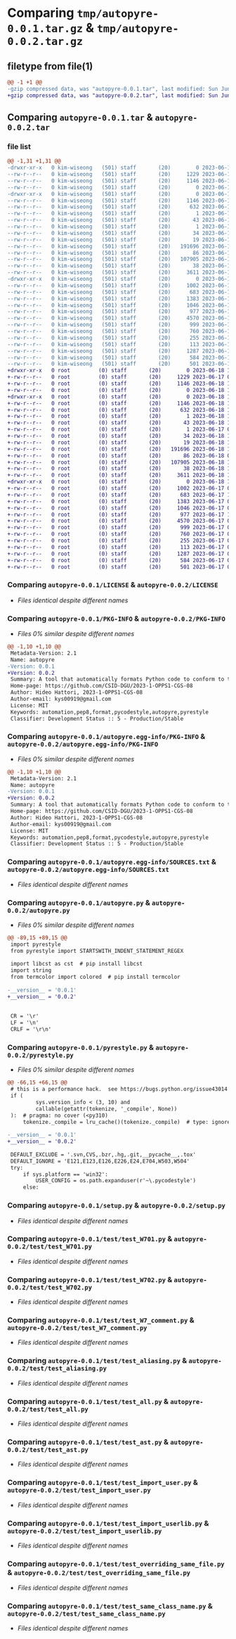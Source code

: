 # Comparing `tmp/autopyre-0.0.1.tar.gz` & `tmp/autopyre-0.0.2.tar.gz`

## filetype from file(1)

```diff
@@ -1 +1 @@
-gzip compressed data, was "autopyre-0.0.1.tar", last modified: Sun Jun 18 10:12:32 2023, max compression
+gzip compressed data, was "autopyre-0.0.2.tar", last modified: Sun Jun 18 10:20:58 2023, max compression
```

## Comparing `autopyre-0.0.1.tar` & `autopyre-0.0.2.tar`

### file list

```diff
@@ -1,31 +1,31 @@
-drwxr-xr-x   0 kim-wiseong   (501) staff       (20)        0 2023-06-18 10:12:32.723572 autopyre-0.0.1/
--rw-r--r--   0 kim-wiseong   (501) staff       (20)     1229 2023-06-17 05:07:33.000000 autopyre-0.0.1/LICENSE
--rw-r--r--   0 kim-wiseong   (501) staff       (20)     1146 2023-06-18 10:12:32.722928 autopyre-0.0.1/PKG-INFO
--rw-r--r--   0 kim-wiseong   (501) staff       (20)        0 2023-06-18 10:12:27.000000 autopyre-0.0.1/README.rst
-drwxr-xr-x   0 kim-wiseong   (501) staff       (20)        0 2023-06-18 10:12:32.704334 autopyre-0.0.1/autopyre.egg-info/
--rw-r--r--   0 kim-wiseong   (501) staff       (20)     1146 2023-06-18 10:12:32.000000 autopyre-0.0.1/autopyre.egg-info/PKG-INFO
--rw-r--r--   0 kim-wiseong   (501) staff       (20)      632 2023-06-18 10:12:32.000000 autopyre-0.0.1/autopyre.egg-info/SOURCES.txt
--rw-r--r--   0 kim-wiseong   (501) staff       (20)        1 2023-06-18 10:12:32.000000 autopyre-0.0.1/autopyre.egg-info/dependency_links.txt
--rw-r--r--   0 kim-wiseong   (501) staff       (20)       43 2023-06-18 10:12:32.000000 autopyre-0.0.1/autopyre.egg-info/entry_points.txt
--rw-r--r--   0 kim-wiseong   (501) staff       (20)        1 2023-06-17 06:09:36.000000 autopyre-0.0.1/autopyre.egg-info/not-zip-safe
--rw-r--r--   0 kim-wiseong   (501) staff       (20)       34 2023-06-18 10:12:32.000000 autopyre-0.0.1/autopyre.egg-info/requires.txt
--rw-r--r--   0 kim-wiseong   (501) staff       (20)       19 2023-06-18 10:12:32.000000 autopyre-0.0.1/autopyre.egg-info/top_level.txt
--rw-r--r--   0 kim-wiseong   (501) staff       (20)   191696 2023-06-18 07:25:16.000000 autopyre-0.0.1/autopyre.py
--rw-r--r--   0 kim-wiseong   (501) staff       (20)       86 2023-06-18 08:17:48.000000 autopyre-0.0.1/pyproject.toml
--rw-r--r--   0 kim-wiseong   (501) staff       (20)   107905 2023-06-18 09:11:28.000000 autopyre-0.0.1/pyrestyle.py
--rw-r--r--   0 kim-wiseong   (501) staff       (20)       38 2023-06-18 10:12:32.723722 autopyre-0.0.1/setup.cfg
--rw-r--r--   0 kim-wiseong   (501) staff       (20)     3611 2023-06-18 10:03:42.000000 autopyre-0.0.1/setup.py
-drwxr-xr-x   0 kim-wiseong   (501) staff       (20)        0 2023-06-18 10:12:32.721666 autopyre-0.0.1/test/
--rw-r--r--   0 kim-wiseong   (501) staff       (20)     1002 2023-06-17 05:37:52.000000 autopyre-0.0.1/test/test_W701.py
--rw-r--r--   0 kim-wiseong   (501) staff       (20)      683 2023-06-17 12:18:53.000000 autopyre-0.0.1/test/test_W702.py
--rw-r--r--   0 kim-wiseong   (501) staff       (20)     1383 2023-06-17 05:37:52.000000 autopyre-0.0.1/test/test_W7_comment.py
--rw-r--r--   0 kim-wiseong   (501) staff       (20)     1046 2023-06-17 05:37:52.000000 autopyre-0.0.1/test/test_aliasing.py
--rw-r--r--   0 kim-wiseong   (501) staff       (20)      977 2023-06-17 11:33:16.000000 autopyre-0.0.1/test/test_all.py
--rw-r--r--   0 kim-wiseong   (501) staff       (20)     4570 2023-06-17 05:37:52.000000 autopyre-0.0.1/test/test_ast.py
--rw-r--r--   0 kim-wiseong   (501) staff       (20)      999 2023-06-17 08:05:17.000000 autopyre-0.0.1/test/test_import_user.py
--rw-r--r--   0 kim-wiseong   (501) staff       (20)      760 2023-06-17 08:15:01.000000 autopyre-0.0.1/test/test_import_userlib.py
--rw-r--r--   0 kim-wiseong   (501) staff       (20)      255 2023-06-17 05:37:52.000000 autopyre-0.0.1/test/test_overriding_other_file.py
--rw-r--r--   0 kim-wiseong   (501) staff       (20)      113 2023-06-17 05:37:52.000000 autopyre-0.0.1/test/test_overriding_other_file_super.py
--rw-r--r--   0 kim-wiseong   (501) staff       (20)     1287 2023-06-17 05:37:52.000000 autopyre-0.0.1/test/test_overriding_same_file.py
--rw-r--r--   0 kim-wiseong   (501) staff       (20)      584 2023-06-17 05:37:52.000000 autopyre-0.0.1/test/test_same_class_name.py
--rw-r--r--   0 kim-wiseong   (501) staff       (20)      501 2023-06-17 05:37:52.000000 autopyre-0.0.1/test/test_same_function_name.py
+drwxr-xr-x   0 root         (0) staff       (20)        0 2023-06-18 10:20:58.410599 autopyre-0.0.2/
+-rw-r--r--   0 root         (0) staff       (20)     1229 2023-06-17 05:07:33.000000 autopyre-0.0.2/LICENSE
+-rw-r--r--   0 root         (0) staff       (20)     1146 2023-06-18 10:20:58.410086 autopyre-0.0.2/PKG-INFO
+-rw-r--r--   0 root         (0) staff       (20)        0 2023-06-18 10:12:27.000000 autopyre-0.0.2/README.rst
+drwxr-xr-x   0 root         (0) staff       (20)        0 2023-06-18 10:20:58.392303 autopyre-0.0.2/autopyre.egg-info/
+-rw-r--r--   0 root         (0) staff       (20)     1146 2023-06-18 10:20:58.000000 autopyre-0.0.2/autopyre.egg-info/PKG-INFO
+-rw-r--r--   0 root         (0) staff       (20)      632 2023-06-18 10:20:58.000000 autopyre-0.0.2/autopyre.egg-info/SOURCES.txt
+-rw-r--r--   0 root         (0) staff       (20)        1 2023-06-18 10:20:58.000000 autopyre-0.0.2/autopyre.egg-info/dependency_links.txt
+-rw-r--r--   0 root         (0) staff       (20)       43 2023-06-18 10:20:58.000000 autopyre-0.0.2/autopyre.egg-info/entry_points.txt
+-rw-r--r--   0 root         (0) staff       (20)        1 2023-06-17 06:09:36.000000 autopyre-0.0.2/autopyre.egg-info/not-zip-safe
+-rw-r--r--   0 root         (0) staff       (20)       34 2023-06-18 10:20:58.000000 autopyre-0.0.2/autopyre.egg-info/requires.txt
+-rw-r--r--   0 root         (0) staff       (20)       19 2023-06-18 10:20:58.000000 autopyre-0.0.2/autopyre.egg-info/top_level.txt
+-rw-r--r--   0 root         (0) staff       (20)   191696 2023-06-18 10:16:48.000000 autopyre-0.0.2/autopyre.py
+-rw-r--r--   0 root         (0) staff       (20)       86 2023-06-18 08:17:48.000000 autopyre-0.0.2/pyproject.toml
+-rw-r--r--   0 root         (0) staff       (20)   107905 2023-06-18 10:16:39.000000 autopyre-0.0.2/pyrestyle.py
+-rw-r--r--   0 root         (0) staff       (20)       38 2023-06-18 10:20:58.410759 autopyre-0.0.2/setup.cfg
+-rw-r--r--   0 root         (0) staff       (20)     3611 2023-06-18 10:03:42.000000 autopyre-0.0.2/setup.py
+drwxr-xr-x   0 root         (0) staff       (20)        0 2023-06-18 10:20:58.409232 autopyre-0.0.2/test/
+-rw-r--r--   0 root         (0) staff       (20)     1002 2023-06-17 05:37:52.000000 autopyre-0.0.2/test/test_W701.py
+-rw-r--r--   0 root         (0) staff       (20)      683 2023-06-17 12:18:53.000000 autopyre-0.0.2/test/test_W702.py
+-rw-r--r--   0 root         (0) staff       (20)     1383 2023-06-17 05:37:52.000000 autopyre-0.0.2/test/test_W7_comment.py
+-rw-r--r--   0 root         (0) staff       (20)     1046 2023-06-17 05:37:52.000000 autopyre-0.0.2/test/test_aliasing.py
+-rw-r--r--   0 root         (0) staff       (20)      977 2023-06-17 11:33:16.000000 autopyre-0.0.2/test/test_all.py
+-rw-r--r--   0 root         (0) staff       (20)     4570 2023-06-17 05:37:52.000000 autopyre-0.0.2/test/test_ast.py
+-rw-r--r--   0 root         (0) staff       (20)      999 2023-06-17 08:05:17.000000 autopyre-0.0.2/test/test_import_user.py
+-rw-r--r--   0 root         (0) staff       (20)      760 2023-06-17 08:15:01.000000 autopyre-0.0.2/test/test_import_userlib.py
+-rw-r--r--   0 root         (0) staff       (20)      255 2023-06-17 05:37:52.000000 autopyre-0.0.2/test/test_overriding_other_file.py
+-rw-r--r--   0 root         (0) staff       (20)      113 2023-06-17 05:37:52.000000 autopyre-0.0.2/test/test_overriding_other_file_super.py
+-rw-r--r--   0 root         (0) staff       (20)     1287 2023-06-17 05:37:52.000000 autopyre-0.0.2/test/test_overriding_same_file.py
+-rw-r--r--   0 root         (0) staff       (20)      584 2023-06-17 05:37:52.000000 autopyre-0.0.2/test/test_same_class_name.py
+-rw-r--r--   0 root         (0) staff       (20)      501 2023-06-17 05:37:52.000000 autopyre-0.0.2/test/test_same_function_name.py
```

### Comparing `autopyre-0.0.1/LICENSE` & `autopyre-0.0.2/LICENSE`

 * *Files identical despite different names*

### Comparing `autopyre-0.0.1/PKG-INFO` & `autopyre-0.0.2/PKG-INFO`

 * *Files 0% similar despite different names*

```diff
@@ -1,10 +1,10 @@
 Metadata-Version: 2.1
 Name: autopyre
-Version: 0.0.1
+Version: 0.0.2
 Summary: A tool that automatically formats Python code to conform to the PEP 8 style guide and This project based on autopep8
 Home-page: https://github.com/CSID-DGU/2023-1-OPPS1-CGS-08
 Author: Hideo Hattori, 2023-1-OPPS1-CGS-08
 Author-email: kys00919@gmail.com
 License: MIT
 Keywords: automation,pep8,format,pycodestyle,autopyre,pyrestyle
 Classifier: Development Status :: 5 - Production/Stable
```

### Comparing `autopyre-0.0.1/autopyre.egg-info/PKG-INFO` & `autopyre-0.0.2/autopyre.egg-info/PKG-INFO`

 * *Files 0% similar despite different names*

```diff
@@ -1,10 +1,10 @@
 Metadata-Version: 2.1
 Name: autopyre
-Version: 0.0.1
+Version: 0.0.2
 Summary: A tool that automatically formats Python code to conform to the PEP 8 style guide and This project based on autopep8
 Home-page: https://github.com/CSID-DGU/2023-1-OPPS1-CGS-08
 Author: Hideo Hattori, 2023-1-OPPS1-CGS-08
 Author-email: kys00919@gmail.com
 License: MIT
 Keywords: automation,pep8,format,pycodestyle,autopyre,pyrestyle
 Classifier: Development Status :: 5 - Production/Stable
```

### Comparing `autopyre-0.0.1/autopyre.egg-info/SOURCES.txt` & `autopyre-0.0.2/autopyre.egg-info/SOURCES.txt`

 * *Files identical despite different names*

### Comparing `autopyre-0.0.1/autopyre.py` & `autopyre-0.0.2/autopyre.py`

 * *Files 0% similar despite different names*

```diff
@@ -89,15 +89,15 @@
 import pyrestyle
 from pyrestyle import STARTSWITH_INDENT_STATEMENT_REGEX
 
 import libcst as cst  # pip install libcst
 import string
 from termcolor import colored  # pip install termcolor
 
-__version__ = '0.0.1'
+__version__ = '0.0.2'
 
 
 CR = '\r'
 LF = '\n'
 CRLF = '\r\n'
```

### Comparing `autopyre-0.0.1/pyrestyle.py` & `autopyre-0.0.2/pyrestyle.py`

 * *Files 0% similar despite different names*

```diff
@@ -66,15 +66,15 @@
 # this is a performance hack.  see https://bugs.python.org/issue43014
 if (
         sys.version_info < (3, 10) and
         callable(getattr(tokenize, '_compile', None))
 ):  # pragma: no cover (<py310)
     tokenize._compile = lru_cache()(tokenize._compile)  # type: ignore
 
-__version__ = '0.0.1'
+__version__ = '0.0.2'
 
 DEFAULT_EXCLUDE = '.svn,CVS,.bzr,.hg,.git,__pycache__,.tox'
 DEFAULT_IGNORE = 'E121,E123,E126,E226,E24,E704,W503,W504'
 try:
     if sys.platform == 'win32':
         USER_CONFIG = os.path.expanduser(r'~\.pycodestyle')
     else:
```

### Comparing `autopyre-0.0.1/setup.py` & `autopyre-0.0.2/setup.py`

 * *Files identical despite different names*

### Comparing `autopyre-0.0.1/test/test_W701.py` & `autopyre-0.0.2/test/test_W701.py`

 * *Files identical despite different names*

### Comparing `autopyre-0.0.1/test/test_W702.py` & `autopyre-0.0.2/test/test_W702.py`

 * *Files identical despite different names*

### Comparing `autopyre-0.0.1/test/test_W7_comment.py` & `autopyre-0.0.2/test/test_W7_comment.py`

 * *Files identical despite different names*

### Comparing `autopyre-0.0.1/test/test_aliasing.py` & `autopyre-0.0.2/test/test_aliasing.py`

 * *Files identical despite different names*

### Comparing `autopyre-0.0.1/test/test_all.py` & `autopyre-0.0.2/test/test_all.py`

 * *Files identical despite different names*

### Comparing `autopyre-0.0.1/test/test_ast.py` & `autopyre-0.0.2/test/test_ast.py`

 * *Files identical despite different names*

### Comparing `autopyre-0.0.1/test/test_import_user.py` & `autopyre-0.0.2/test/test_import_user.py`

 * *Files identical despite different names*

### Comparing `autopyre-0.0.1/test/test_import_userlib.py` & `autopyre-0.0.2/test/test_import_userlib.py`

 * *Files identical despite different names*

### Comparing `autopyre-0.0.1/test/test_overriding_same_file.py` & `autopyre-0.0.2/test/test_overriding_same_file.py`

 * *Files identical despite different names*

### Comparing `autopyre-0.0.1/test/test_same_class_name.py` & `autopyre-0.0.2/test/test_same_class_name.py`

 * *Files identical despite different names*

